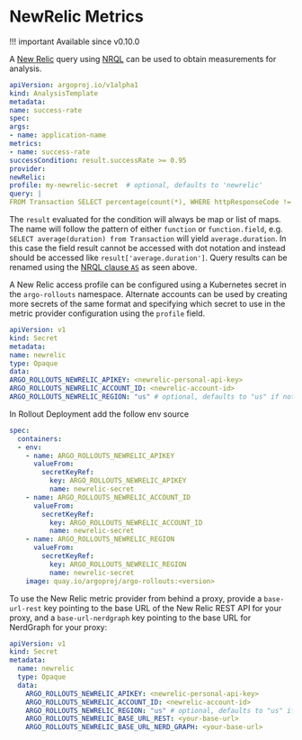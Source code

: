 # NewRelic Metrics

!!! important
Available since v0.10.0

A [New Relic](https://newrelic.com/) query using [NRQL](https://docs.newrelic.com/docs/query-your-data/nrql-new-relic-query-language/get-started/introduction-nrql-new-relics-query-language) can be used to obtain measurements for analysis.

```yaml
apiVersion: argoproj.io/v1alpha1
kind: AnalysisTemplate
metadata:
name: success-rate
spec:
args:
- name: application-name
metrics:
- name: success-rate
successCondition: result.successRate >= 0.95
provider:
newRelic:
profile: my-newrelic-secret  # optional, defaults to 'newrelic'
query: |
FROM Transaction SELECT percentage(count(*), WHERE httpResponseCode != 500) as successRate where appName = '{{ args.application-name }}'
```

The `result` evaluated for the condition will always be map or list of maps. The name will follow the pattern of either `function` or `function.field`, e.g. `SELECT average(duration) from Transaction` will yield `average.duration`. In this case the field result cannot be accessed with dot notation and instead should be accessed like `result['average.duration']`. Query results can be renamed using the [NRQL clause `AS`](https://docs.newrelic.com/docs/query-your-data/nrql-new-relic-query-language/get-started/nrql-syntax-clauses-functions#sel-as) as seen above.

A New Relic access profile can be configured using a Kubernetes secret in the `argo-rollouts` namespace. Alternate accounts can be used by creating more secrets of the same format and specifying which secret to use in the metric provider configuration using the `profile` field.

```yaml
apiVersion: v1
kind: Secret
metadata:
name: newrelic
type: Opaque
data:
ARGO_ROLLOUTS_NEWRELIC_APIKEY: <newrelic-personal-api-key>
ARGO_ROLLOUTS_NEWRELIC_ACCOUNT_ID: <newrelic-account-id>
ARGO_ROLLOUTS_NEWRELIC_REGION: "us" # optional, defaults to "us" if not set. Only set to "eu" if you use EU New Relic
```

In Rollout Deployment add the follow env source

```yaml
spec:
  containers:
  - env:
    - name: ARGO_ROLLOUTS_NEWRELIC_APIKEY
      valueFrom:
        secretKeyRef:
          key: ARGO_ROLLOUTS_NEWRELIC_APIKEY
          name: newrelic-secret
    - name: ARGO_ROLLOUTS_NEWRELIC_ACCOUNT_ID
      valueFrom:
        secretKeyRef:
          key: ARGO_ROLLOUTS_NEWRELIC_ACCOUNT_ID
          name: newrelic-secret
    - name: ARGO_ROLLOUTS_NEWRELIC_REGION
      valueFrom:
        secretKeyRef:
          key: ARGO_ROLLOUTS_NEWRELIC_REGION
          name: newrelic-secret
    image: quay.io/argoproj/argo-rollouts:<version>
```

To use the New Relic metric provider from behind a proxy, provide a `base-url-rest` key pointing to the base URL of the New Relic REST API for your proxy, and a `base-url-nerdgraph` key pointing to the base URL for NerdGraph for your proxy:

```yaml
apiVersion: v1
kind: Secret
metadata:
  name: newrelic
  type: Opaque
  data:
    ARGO_ROLLOUTS_NEWRELIC_APIKEY: <newrelic-personal-api-key>
    ARGO_ROLLOUTS_NEWRELIC_ACCOUNT_ID: <newrelic-account-id>
    ARGO_ROLLOUTS_NEWRELIC_REGION: "us" # optional, defaults to "us" if not set. Only set to "eu" if you use EU New Relic
    ARGO_ROLLOUTS_NEWRELIC_BASE_URL_REST: <your-base-url>
    ARGO_ROLLOUTS_NEWRELIC_BASE_URL_NERD_GRAPH: <your-base-url>
```
